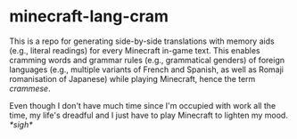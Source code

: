 # minecraft-lang-cram
This is a repo for generating side-by-side translations with memory aids (e.g., literal readings) for every Minecraft in-game text. This enables cramming words and grammar rules (e.g., grammatical genders) of foreign languages (e.g., multiple variants of French and Spanish, as well as Romaji romanisation of Japanese) while playing Minecraft, hence the term *crammese*.

Even though I don't have much time since I'm occupied with work all the time, my life's dreadful and I just have to play Minecraft to lighten my mood. *\*sigh\**
